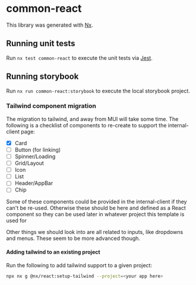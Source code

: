 # common-react

This library was generated with [Nx](https://nx.dev).

## Running unit tests

Run `nx test common-react` to execute the unit tests via [Jest](https://jestjs.io).

## Running storybook

Run `nx run common-react:storybook` to execute the local storybook project.

### Tailwind component migration

The migration to tailwind, and away from MUI will take some time. The following
is a checklist of components to re-create to support the internal-client page:

- [x] Card
- [ ] Button (for linking)
- [ ] Spinner/Loading
- [ ] Grid/Layout
- [ ] Icon
- [ ] List
- [ ] Header/AppBar
- [ ] Chip

Some of these components could be provided in the internal-client if they can't
be re-used. Otherwise these should be here and defined as a React component
so they can be used later in whatever project this template is used for

Other things we should look into are all related to inputs, like dropdowns
and menus. These seem to be more advanced though.

#### Adding tailwind to an existing project

Run the following to add tailwind support to a given project:

```bash
npx nx g @nx/react:setup-tailwind --project=<your app here>
```
